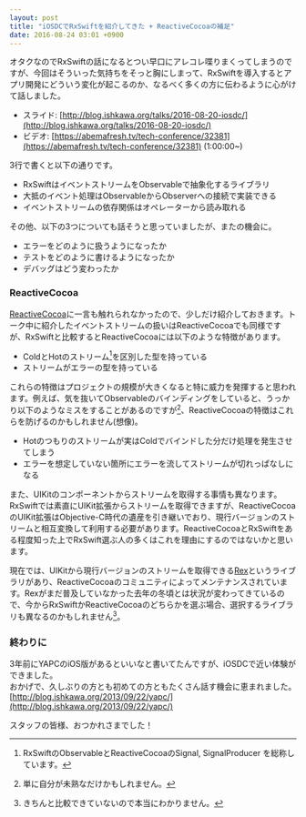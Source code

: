 ```yaml
---
layout: post
title: "iOSDCでRxSwiftを紹介してきた + ReactiveCocoaの補足"
date: 2016-08-24 03:01 +0900
---
```


オタクなのでRxSwiftの話になるとつい早口にアレコレ喋りまくってしまうのですが、今回はそういった気持ちをそっと胸にしまって、RxSwiftを導入するとアプリ開発にどういう変化が起こるのか、なるべく多くの方に伝わるように心がけて話しました。

- スライド: [http://blog.ishkawa.org/talks/2016-08-20-iosdc/](http://blog.ishkawa.org/talks/2016-08-20-iosdc/)
- ビデオ: [https://abemafresh.tv/tech-conference/32381](https://abemafresh.tv/tech-conference/32381) (1:00:00~)

3行で書くと以下の通りです。

- RxSwiftはイベントストリームをObservableで抽象化するライブラリ
- 大抵のイベント処理はObservableからObserverへの接続で実装できる
- イベントストリームの依存関係はオペレーターから読み取れる

その他、以下の3つについても話そうと思っていましたが、またの機会に。

- エラーをどのように扱うようになったか
- テストをどのように書けるようになったか
- デバッグはどう変わったか


### ReactiveCocoa

[ReactiveCocoa](https://github.com/ReactiveCocoa/ReactiveCocoa)に一言も触れられなかったので、少しだけ紹介しておきます。トーク中に紹介したイベントストリームの扱いはReactiveCocoaでも同様ですが、RxSwiftと比較するとReactiveCocoaには以下のような特徴があります。

- ColdとHotのストリーム[^1]を区別した型を持っている
- ストリームがエラーの型を持っている

[^1]: RxSwiftのObservableとReactiveCocoaのSignal, SignalProducer を総称しています。

これらの特徴はプロジェクトの規模が大きくなると特に威力を発揮すると思われます。例えば、気を抜いてObservableのバインディングをしていると、うっかり以下のようなミスをすることがあるのですが[^2]、ReactiveCocoaの特徴はこれらを防げるのかもしれません(想像)。

[^2]: 単に自分が未熟なだけかもしれません。

- Hotのつもりのストリームが実はColdでバインドした分だけ処理を発生させてしまう
- エラーを想定していない箇所にエラーを流してストリームが切れっぱなしになる

また、UIKitのコンポーネントからストリームを取得する事情も異なります。RxSwiftでは素直にUIKit拡張からストリームを取得できますが、ReactiveCocoaのUIKit拡張はObjective-C時代の遺産を引き継いでおり、現行バージョンのストリームと相互変換して利用する必要があります。ReactiveCocoaとRxSwiftをある程度知った上でRxSwift選ぶ人の多くはこれを理由にするのではないかと思います。

現在では、UIKitから現行バージョンのストリームを取得できる[Rex](https://github.com/RACCommunity/Rex)というライブラリがあり、ReactiveCocoaのコミュニティによってメンテナンスされています。Rexがまだ普及していなかった去年の冬頃とは状況が変わってきているので、今からRxSwiftかReactiveCocoaのどちらかを選ぶ場合、選択するライブラリも異なるのかもしれません[^3]。

[^3]: きちんと比較できていないので本当にわかりません。

### 終わりに

3年前にYAPCのiOS版があるといいなと書いてたんですが、iOSDCで近い体験ができました。  
おかげで、久しぶりの方とも初めての方ともたくさん話す機会に恵まれました。
[http://blog.ishkawa.org/2013/09/22/yapc/](http://blog.ishkawa.org/2013/09/22/yapc/)

スタッフの皆様、おつかれさまでした！


